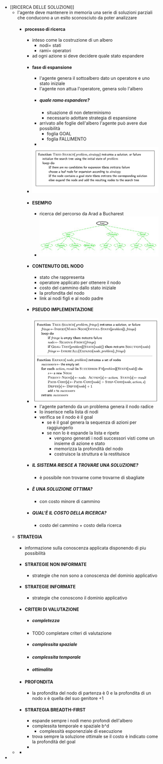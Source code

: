 - [[RICERCA DELLE SOLUZIONI]]
	- l'agente deve mantenere in memoria una serie di soluzioni parziali che conducono a un esito sconosciuto da poter analizzare
		- #### processo di ricerca
			- inteso come la costruzione di un albero
				- nodi= stati
				- rami= operatori
			- ad ogni azione si deve decidere quale stato espandere
			- #### fase di espansione
				- l'agente genera il sottoalbero dato un operatore e uno stato iniziale
				- l'agente non attua l'operatore, genera solo l'albero
				- ##### quale  ramo espandere?
					- situazione di non determinismo
					- necessario adottare strategia di espansione
				- arrivato alle foglie dell'albero l'agente può avere due possibilità
					- foglia GOAL
					- foglia FALLIMENTO
				-
			- ![image.png](../assets/image_1678447395160_0.png)
			- #### ESEMPIO
				- ricerca del percorso da Arad a Bucharest
				- ![image.png](../assets/image_1678447622677_0.png)
			- #### CONTENUTO DEL NODO
				- stato che rappresenta
				- operatore applicato per ottenere il nodo
				- costo del cammino dallo stato iniziale
				- la profondita del nodo
				- link ai nodi figli e al nodo padre
			- #### PSEUDO IMPLEMENTAZIONE
			- ![image.png](../assets/image_1678448256664_0.png)
				- l'agente partendo da un problema genera il nodo radice
				- lo inserisce nella lista di nodi
				- verifica se il nodo è il goal
					- se è il goal genera la sequenza di azioni per raggiungerlo
					- se non lo è espande la lista e ripete
						- vengono generati i nodi successori visti come un insieme di azione e stato
						- memorizza la profondità del nodo
						- costruisce la struttura e la restituisce
			- ##### IL SISTEMA RIESCE A TROVARE UNA SOLUZIONE?
				- è possibile non trovarne come trovarne di sbagliate
			- ##### È UNA SOLUZIONE OTTIMA?
				- con costo minore di cammino
			- ##### QUAL'È IL COSTO DELLA RICERCA?
				- costo del cammino + costo della ricerca
	- #### STRATEGIA
		- informazione sulla conoscenza applicata disponendo di piu possibilità
		- #### STRATEGIE NON INFORMATE
			- strategie che non sono a conoscenza del dominio applicativo
		- #### STRATEGIE INFORMATE
			- strategie che conoscono il dominio applicativo
		- #### CRITERI DI VALUTAZIONE
			- ##### completezza
			- TODO completare criteri di valutazione
			- ##### complessita spaziale
			- ##### complessita temporale
			- ##### ottimalita
		- #### PROFONDITA
			- la profondita del nodo di partenza è 0 e la profondita di un nodo x è quella del suo genitore +1
		- #### STRATEGIA BREADTH-FIRST
			- espande sempre i nodi meno profondi dell'albero
			- complessita temporale e spaziale b^d
				- complessità esponenziale di esecuzione
			- trova sempre la soluzione ottimale se il costo è indicato come la profondità del goal
			-
	-
		-
-